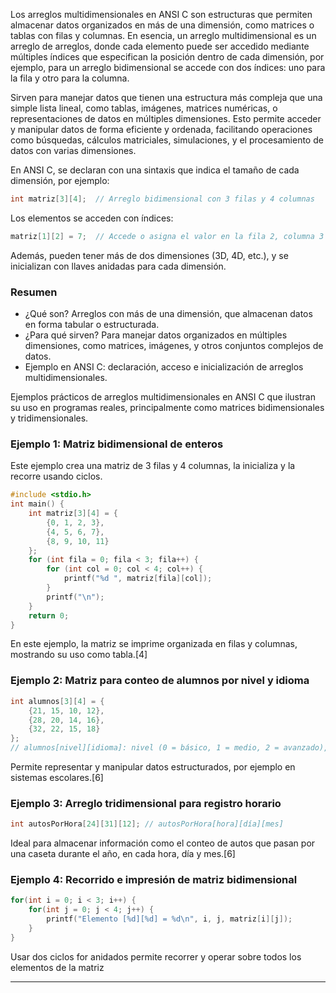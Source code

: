 Los arreglos multidimensionales en ANSI C son estructuras que permiten almacenar datos organizados en más de una dimensión, como matrices o tablas con filas y columnas. En esencia, un arreglo multidimensional es un arreglo de arreglos, donde cada elemento puede ser accedido mediante múltiples índices que especifican la posición dentro de cada dimensión, por ejemplo, para un arreglo bidimensional se accede con dos índices: uno para la fila y otro para la columna.

Sirven para manejar datos que tienen una estructura más compleja que una simple lista lineal, como tablas, imágenes, matrices numéricas, o representaciones de datos en múltiples dimensiones. Esto permite acceder y manipular datos de forma eficiente y ordenada, facilitando operaciones como búsquedas, cálculos matriciales, simulaciones, y el procesamiento de datos con varias dimensiones.

En ANSI C, se declaran con una sintaxis que indica el tamaño de cada dimensión, por ejemplo:

```c
int matriz[3][4];  // Arreglo bidimensional con 3 filas y 4 columnas
```

Los elementos se acceden con índices:

```c
matriz[1][2] = 7;  // Accede o asigna el valor en la fila 2, columna 3
```

Además, pueden tener más de dos dimensiones (3D, 4D, etc.), y se inicializan con llaves anidadas para cada dimensión.

### Resumen

- ¿Qué son? Arreglos con más de una dimensión, que almacenan datos en forma tabular o estructurada.
- ¿Para qué sirven? Para manejar datos organizados en múltiples dimensiones, como matrices, imágenes, y otros conjuntos complejos de datos.
- Ejemplo en ANSI C: declaración, acceso e inicialización de arreglos multidimensionales.


Ejemplos prácticos de arreglos multidimensionales en ANSI C que ilustran su uso en programas reales, principalmente como matrices bidimensionales y tridimensionales.

### Ejemplo 1: Matriz bidimensional de enteros

Este ejemplo crea una matriz de 3 filas y 4 columnas, la inicializa y la recorre usando ciclos.

```c
#include <stdio.h>
int main() {
    int matriz[3][4] = {
        {0, 1, 2, 3},
        {4, 5, 6, 7},
        {8, 9, 10, 11}
    };
    for (int fila = 0; fila < 3; fila++) {
        for (int col = 0; col < 4; col++) {
            printf("%d ", matriz[fila][col]);
        }
        printf("\n");
    }
    return 0;
}
```
En este ejemplo, la matriz se imprime organizada en filas y columnas, mostrando su uso como tabla.[4]

### Ejemplo 2: Matriz para conteo de alumnos por nivel y idioma

```c
int alumnos[3][4] = {
    {21, 15, 10, 12},
    {28, 20, 14, 16},
    {32, 22, 15, 18}
};
// alumnos[nivel][idioma]: nivel (0 = básico, 1 = medio, 2 = avanzado), idioma (0=Inglés, 1=Francés, etc.)
```
Permite representar y manipular datos estructurados, por ejemplo en sistemas escolares.[6]

### Ejemplo 3: Arreglo tridimensional para registro horario

```c
int autosPorHora[24][31][12]; // autosPorHora[hora][día][mes]
```
Ideal para almacenar información como el conteo de autos que pasan por una caseta durante el año, en cada hora, día y mes.[6]

### Ejemplo 4: Recorrido e impresión de matriz bidimensional

```c
for(int i = 0; i < 3; i++) {
    for(int j = 0; j < 4; j++) {
        printf("Elemento [%d][%d] = %d\n", i, j, matriz[i][j]);
    }
}
```
Usar dos ciclos for anidados permite recorrer y operar sobre todos los elementos de la matriz

***

